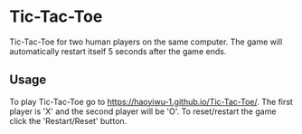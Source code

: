 # Tic-Tac-Toe
Tic-Tac-Toe for two human players on the same computer. The game will automatically restart itself 5 seconds after the game ends.
## Usage
To play Tic-Tac-Toe go to https://haoyiwu-1.github.io/Tic-Tac-Toe/. The first player is 'X' and the second player will be 'O'. To reset/restart the game click the 'Restart/Reset' button.
